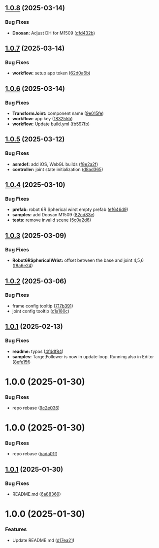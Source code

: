 ## [1.0.8](https://github.com/Preliy/Flange/compare/v1.0.7...v1.0.8) (2025-03-14)


### Bug Fixes

* **Doosan:** Adjust DH for M1509 ([dfd432b](https://github.com/Preliy/Flange/commit/dfd432bf043af50a631405871584e786bef986e2))

## [1.0.7](https://github.com/Preliy/Flange/compare/v1.0.6...v1.0.7) (2025-03-14)


### Bug Fixes

* **workflow:** setup app token ([62d0a6b](https://github.com/Preliy/Flange/commit/62d0a6bf27f9dbfe0870bde6b8e700cd7a514e2e))

## [1.0.6](https://github.com/Preliy/Flange/compare/v1.0.5...v1.0.6) (2025-03-14)


### Bug Fixes

* **TransformJoint:** component name ([9e015fe](https://github.com/Preliy/Flange/commit/9e015fecd303c36cefba995469e6de879c22cddf))
* **workflow:** app key ([183255b](https://github.com/Preliy/Flange/commit/183255b17e245b2823baa81f09326b8a50954c56))
* **workflow:** Update build.yml ([fb597fb](https://github.com/Preliy/Flange/commit/fb597fb085b3e59b6e4a040c121140f51514bf00))

## [1.0.5](https://github.com/Preliy/Flange/compare/v1.0.4...v1.0.5) (2025-03-12)


### Bug Fixes

* **asmdef:** add iOS, WebGL builds ([f8e2a2f](https://github.com/Preliy/Flange/commit/f8e2a2f31b7dc3fd89404f6fded3644cdf09e50c))
* **controller:** joint state initialization ([d8ad365](https://github.com/Preliy/Flange/commit/d8ad36567d8abebe59e03ce450b41f577618cf4b))

## [1.0.4](https://github.com/Preliy/Flange/compare/v1.0.3...v1.0.4) (2025-03-10)


### Bug Fixes

* **prefab:** robot 6R Spherical wirst empty prefab ([ef646d9](https://github.com/Preliy/Flange/commit/ef646d96310895d91aaf185dcce6abf6c9b2c7d7))
* **samples:** add Doosan M1509 ([82cd83e](https://github.com/Preliy/Flange/commit/82cd83e202ddf60a84ee7c9b02c503bb22cf15bf))
* **tests:** remove invalid scene ([5c0a2d6](https://github.com/Preliy/Flange/commit/5c0a2d622e20c10419d9f697492599ae66e98769))

## [1.0.3](https://github.com/Preliy/Flange/compare/v1.0.2...v1.0.3) (2025-03-09)


### Bug Fixes

* **Robot6RSphericalWrist:** offset between the base and joint 4,5,6 ([f8a6e24](https://github.com/Preliy/Flange/commit/f8a6e2450bb070292d4dd0a779fcfc9bb8bb68f6))

## [1.0.2](https://github.com/Preliy/Flange/compare/v1.0.1...v1.0.2) (2025-03-06)


### Bug Fixes

* frame config tooltip ([717b391](https://github.com/Preliy/Flange/commit/717b391706bd2299c926402588bb893ad130db00))
* joint config tooltip ([c1a180c](https://github.com/Preliy/Flange/commit/c1a180c0a91f56e78489eeda088fde4106413ef8))

## [1.0.1](https://github.com/Preliy/Flange/compare/v1.0.0...v1.0.1) (2025-02-13)


### Bug Fixes

* **readme:** typos ([4f4df84](https://github.com/Preliy/Flange/commit/4f4df84ada38293e232f08af2cd548732c487ed4))
* **samples:** TargetFollower is now in update loop. Running also in Editor ([8efe15f](https://github.com/Preliy/Flange/commit/8efe15fc5399de88be5d3dc8e6b26a2c52aa0ebe))

# 1.0.0 (2025-01-30)


### Bug Fixes

* repo rebase ([9c2e036](https://github.com/Preliy/Flange/commit/9c2e0363534c84ab87f7663724faffd180a6822c))

# 1.0.0 (2025-01-30)


### Bug Fixes

* repo rebase ([bada01f](https://github.com/Preliy/Flange/commit/bada01fc548f7f2bc930c418b2ac963496d265d2))

## [1.0.1](https://github.com/Preliy/Flange/compare/v1.0.0...v1.0.1) (2025-01-30)


### Bug Fixes

* README.md ([6a88369](https://github.com/Preliy/Flange/commit/6a883697a02a2e200577c4f8656f8b982e3f7c63))

# 1.0.0 (2025-01-30)


### Features

* Update README.md ([d17ea21](https://github.com/Preliy/Flange/commit/d17ea211e314ccaaa7173638c148453be51c0602))
